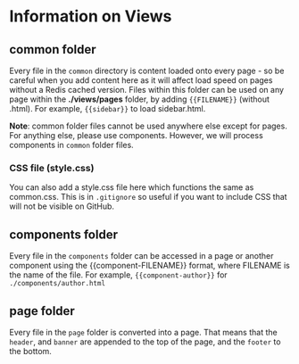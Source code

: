 # Information on Views

## common folder
Every file in the `common` directory is content loaded onto every page - so be careful when you add content here as it will affect load speed on pages without a Redis cached version. Files within this folder can be used on any page within the **./views/pages** folder, by adding `{{FILENAME}}` (without .html). For example, `{{sidebar}}` to load sidebar.html.

**Note**: common folder files cannot be used anywhere else except for pages. For anything else, please use components. However, we will process components in `common` folder files.

### CSS file (style.css)

You can also add a style.css file here which functions the same as common.css. This is in `.gitignore` so useful if you want to include CSS that will not be visible on GitHub.

## components folder
Every file in the `components` folder can be accessed in a page or another component using the {{component-FILENAME}} format, where FILENAME is the name of the file. For example, `{{component-author}}` for `./components/author.html`

## page folder
Every file in the `page` folder is converted into a page. That means that the `header`, and `banner` are appended to the top of the page, and the `footer` to the bottom.
